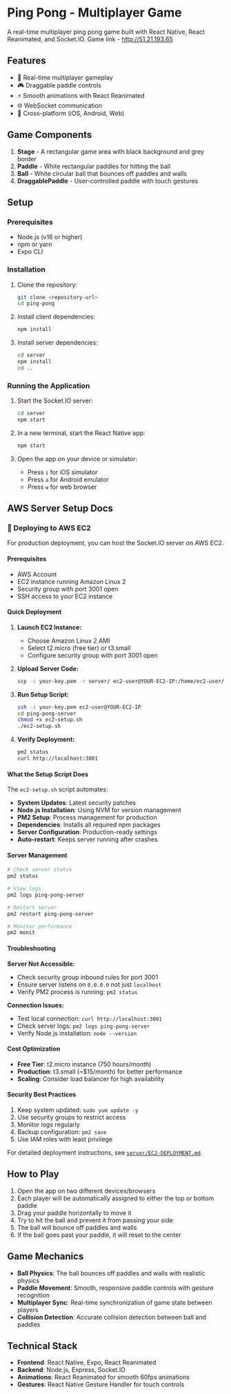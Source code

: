 # Ping Pong - Multiplayer Game

A real-time multiplayer ping pong game built with React Native, React Reanimated, and Socket.IO. Game link -  http://51.21.193.65

## Features

- 🏓 Real-time multiplayer gameplay
- 🎮 Draggable paddle controls
- ⚡ Smooth animations with React Reanimated
- 🌐 WebSocket communication
- 📱 Cross-platform (iOS, Android, Web)

## Game Components

1. **Stage** - A rectangular game area with black background and grey border
2. **Paddle** - White rectangular paddles for hitting the ball
3. **Ball** - White circular ball that bounces off paddles and walls
4. **DraggablePaddle** - User-controlled paddle with touch gestures

## Setup

### Prerequisites

- Node.js (v16 or higher)
- npm or yarn
- Expo CLI

### Installation

1. Clone the repository:
   ```bash
   git clone <repository-url>
   cd ping-pong
   ```

2. Install client dependencies:
   ```bash
   npm install
   ```

3. Install server dependencies:
   ```bash
   cd server
   npm install
   cd ..
   ```

### Running the Application

1. Start the Socket.IO server:
   ```bash
   cd server
   npm start
   ```

2. In a new terminal, start the React Native app:
   ```bash
   npm start
   ```

3. Open the app on your device or simulator:
   - Press `i` for iOS simulator
   - Press `a` for Android emulator
   - Press `w` for web browser

## AWS Server Setup Docs

### 🚀 Deploying to AWS EC2

For production deployment, you can host the Socket.IO server on AWS EC2.

#### Prerequisites

- AWS Account
- EC2 instance running Amazon Linux 2
- Security group with port 3001 open
- SSH access to your EC2 instance

#### Quick Deployment

1. **Launch EC2 Instance:**
   - Choose Amazon Linux 2 AMI
   - Select t2.micro (free tier) or t3.small
   - Configure security group with port 3001 open

2. **Upload Server Code:**
   ```bash
   scp -i your-key.pem -r server/ ec2-user@YOUR-EC2-IP:/home/ec2-user/ping-pong-server
   ```

3. **Run Setup Script:**
   ```bash
   ssh -i your-key.pem ec2-user@YOUR-EC2-IP
   cd ping-pong-server
   chmod +x ec2-setup.sh
   ./ec2-setup.sh
   ```

4. **Verify Deployment:**
   ```bash
   pm2 status
   curl http://localhost:3001
   ```

#### What the Setup Script Does

The `ec2-setup.sh` script automates:

- **System Updates**: Latest security patches
- **Node.js Installation**: Using NVM for version management
- **PM2 Setup**: Process management for production
- **Dependencies**: Installs all required npm packages
- **Server Configuration**: Production-ready settings
- **Auto-restart**: Keeps server running after crashes

#### Server Management

```bash
# Check server status
pm2 status

# View logs
pm2 logs ping-pong-server

# Restart server
pm2 restart ping-pong-server

# Monitor performance
pm2 monit
```

#### Troubleshooting

**Server Not Accessible:**
- Check security group inbound rules for port 3001
- Ensure server listens on `0.0.0.0` not just `localhost`
- Verify PM2 process is running: `pm2 status`

**Connection Issues:**
- Test local connection: `curl http://localhost:3001`
- Check server logs: `pm2 logs ping-pong-server`
- Verify Node.js installation: `node --version`

#### Cost Optimization

- **Free Tier**: t2.micro instance (750 hours/month)
- **Production**: t3.small (~$15/month) for better performance
- **Scaling**: Consider load balancer for high availability

#### Security Best Practices

1. Keep system updated: `sudo yum update -y`
2. Use security groups to restrict access
3. Monitor logs regularly
4. Backup configuration: `pm2 save`
5. Use IAM roles with least privilege

For detailed deployment instructions, see [`server/EC2-DEPLOYMENT.md`](server/EC2-DEPLOYMENT.md).

## How to Play

1. Open the app on two different devices/browsers
2. Each player will be automatically assigned to either the top or bottom paddle
3. Drag your paddle horizontally to move it
4. Try to hit the ball and prevent it from passing your side
5. The ball will bounce off paddles and walls
6. If the ball goes past your paddle, it will reset to the center

## Game Mechanics

- **Ball Physics**: The ball bounces off paddles and walls with realistic physics
- **Paddle Movement**: Smooth, responsive paddle controls with gesture recognition
- **Multiplayer Sync**: Real-time synchronization of game state between players
- **Collision Detection**: Accurate collision detection between ball and paddles

## Technical Stack

- **Frontend**: React Native, Expo, React Reanimated
- **Backend**: Node.js, Express, Socket.IO
- **Animations**: React Reanimated for smooth 60fps animations
- **Gestures**: React Native Gesture Handler for touch controls

